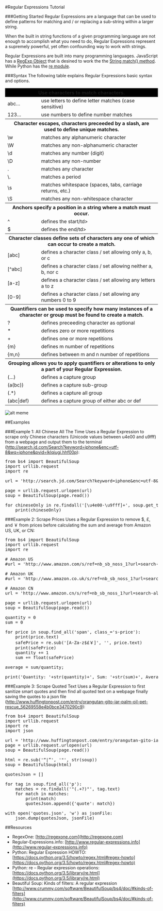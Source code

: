 #Regular Expressions Tutorial

###Getting Started
Regular Expressions are a language that can be used to define patterns for matching and / or replacing a sub-string within a larger string. 

When the built in string functions of a given programming language are not enough to accomplish what you need to do, Regular Expressions represent a supremely powerful, yet often confounding way to work with strings.

Regular Expressions are built into many programming languages. JavaScript has a [RegExp Object](http://www.w3schools.com/jsref/jsref_obj_regexp.asp) that is desined to work the the [String match() method](http://www.w3schools.com/jsref/jsref_match.asp). While Python has the [re module](https://docs.python.org/3.5/library/re.html).

###Syntax
The following table explains Regular Expressions basic syntax and options.

<table width="100%">
<tr>
<th colspan="2" style="background-color:black">Use characters to match characters.</th>
</tr>
<tr>
<td>abc…</td><td>use letters to define letter matches (case sensitive)</td>
</tr>
<tr>
<td>123…</td><td>use numbers to define number matches</td>
</tr>

<tr>
<th colspan="2" class="header">Character escapes, characters preceeded by a slash, are used to define unique matches.</th>
</tr>
<tr>
<td>\w</td><td>matches any alphanumeric character</td>
</tr>
<tr>
<td>\W</td><td>matches any non-alphanumeric character</td>
</tr>
<tr>
<td>\d</td><td>matches any number (digit)</td>
</tr>
<tr>
<td>\D</td><td>matches any non-number</td>
</tr>
<tr>
<td>.</td><td>matches any character</td>
</tr>
<tr>
<td>\.</td><td>matches a period</td>
</tr>
<tr>
<td>\s</td><td>matches whitespace (spaces, tabs, carriage returns, etc.)</td>
</tr>
<tr>
<td>\S</td><td>matches any non-whitespace character</td>
</tr>

<tr>
<th colspan="2" class="header">Anchors specify a position in a string where a match must occur.</th>
</tr>
<tr>
<td>^</td><td>defines the start/td>
</tr>
<tr>
<td>$</td><td>defines the end/td>
</tr>

<tr>
<th colspan="2" class="header">Character classes define sets of characters any one of which can occur to create a match.</th>
</tr>
<tr>
<td>[abc]</td><td>defines a character class / set allowing only a, b, or c</td>
</tr>
<tr>
<td>[^abc]</td><td>defines a character class / set allowing neither a, b, nor c</td>
</tr>
<tr>
<td>[a-z]</td><td>defines a character class / set allowing any letters a to z</td>
</tr>
<tr>
<td>[0-9]</td><td>defines a character class / set allowing any numbers 0 to 9</td>
</tr>

<tr>
<th colspan="2" class="header">Quantifiers can be used to specify how many instances of a character or group must be found to create a match.</th>
</tr>
<tr>
<td>?</td><td>defines preceeding character as optional</td>
</tr>
<tr>
<td>*</td><td>defines zero or more repetitions</td>
</tr>
<tr>
<td>+</td><td>defines one or more repetitions</td>
</tr>
<tr>
<td>{m}</td><td>defines m number of repetitions</td>
</tr>
<tr>
<td>{m,n}</td><td>defines between m and n number of repetitions</td>
</tr>

<tr>
<th colspan="2" class="header">Grouping allows you to apply quantifiers or alterations to only a part of your Regular Expression.</th>
</tr>
<tr>
<td>(…)</td><td>defines a capture group</td>
</tr>
<tr>
<td>(a(bc))</td><td>defines a capture sub-group</td>
</tr>
<tr>
<td>(.*)</td><td>defines a capture all group</td>
</tr>
<tr>
<td>(abc|def)</td><td>defines a capture group of either abc or def</td>
</tr>
</table>

![alt meme](http://www.quickmeme.com/img/28/28267ccca83716ccddc3a2e194e8b0052cae3a204de3f37928a20e8ff4f0ee65.jpg)

##Examples

###Example 1: All Chinese All The Time
Uses a Regular Expression to scrape only Chinese characters (Unicode values between u4e00 and u9fff) from a webpage and output them to the terminal (http://search.jd.com/Search?keyword=iphone&enc=utf-8&wq=iphone&pvid=lklqiugi.hhf00p):

<pre>
from bs4 import BeautifulSoup
import urllib.request
import re

url = 'http://search.jd.com/Search?keyword=iphone&enc=utf-8&wq=iphone&pvid=lklqiugi.hhf00p'

page = urllib.request.urlopen(url)
soup = BeautifulSoup(page.read())

for chineseOnly in re.findall('[\u4e00-\u9fff]+', soup.get_text()):
    print(chineseOnly)
</pre>

###Example 2: Scrape Prices 
Uses a Regular Expression to remove $, £, and ￥ from prices before calculating the sum and average from Amazon US, UK, or CN:

<pre>
from bs4 import BeautifulSoup
import urllib.request
import re

# Amazon US
#url = 'http://www.amazon.com/s/ref=nb_sb_noss_1?url=search-alias%3Daps&field-keywords=clay+shirky&rh=i%3Aaps%2Ck%3Aclay+shirky'

# Amazon UK
#url = 'http://www.amazon.co.uk/s/ref=nb_sb_noss_1?url=search-alias%3Daps&field-keywords=clay+shirky'

# Amazon CN
url = 'http://www.amazon.cn/s/ref=nb_sb_noss_1?url=search-alias%3Daps&field-keywords=clay+shirky'

page = urllib.request.urlopen(url)
soup = BeautifulSoup(page.read())

quantity = 0
sum = 0

for price in soup.find_all('span', class_='s-price'):
	print(price.text)
	safePrice = re.sub('[A-Za-z$£￥]', '', price.text)
	print(safePrice)
	quantity += 1
	sum += float(safePrice)

average = sum/quantity;

print('Quantity: '+str(quantity)+', Sum: '+str(sum)+', Average: '+str(average))
</pre>

###Example 3: Scrape Quoted Text
Uses a Regular Expression to first sanitize smart quotes and then find all quoted text on a webpage finally saving the quotes to a json file (http://www.huffingtonpost.com/entry/orangutan-gito-iar-palm-oil-pet-rescue_56269558e4b0bce3470290c9):

<pre>
from bs4 import BeautifulSoup
import urllib.request
import re
import json

url = 'http://www.huffingtonpost.com/entry/orangutan-gito-iar-palm-oil-pet-rescue_56269558e4b0bce3470290c9'
page = urllib.request.urlopen(url)
soup = BeautifulSoup(page.read())

html = re.sub('“|”', '"', str(soup))
soup = BeautifulSoup(html)

quotesJson = []

for tag in soup.find_all('p'):
    matches = re.findall('"(.+?)"', tag.text)
    for match in matches:
        print(match)
        quotesJson.append({'quote': match})

with open('quotes.json', 'w') as jsonFile:
    json.dump(quotesJson, jsonFile)
</pre>

##Resources

* RegexOne: [http://regexone.com](http://regexone.com)
* Regular-Expressions.info: [http://www.regular-expressions.info](http://www.regular-expressions.info)
* Python: Regular Expression HOWTO: [https://docs.python.org/3.5/howto/regex.html#regex-howto](https://docs.python.org/3.5/howto/regex.html#regex-howto)
* Python: re – Regular expression operations: [https://docs.python.org/3.5/library/re.html](https://docs.python.org/3.5/library/re.html)
* Beautiful Soup: Kinds of filters: A regular expression [http://www.crummy.com/software/BeautifulSoup/bs4/doc/#kinds-of-filters](http://www.crummy.com/software/BeautifulSoup/bs4/doc/#kinds-of-filters)
